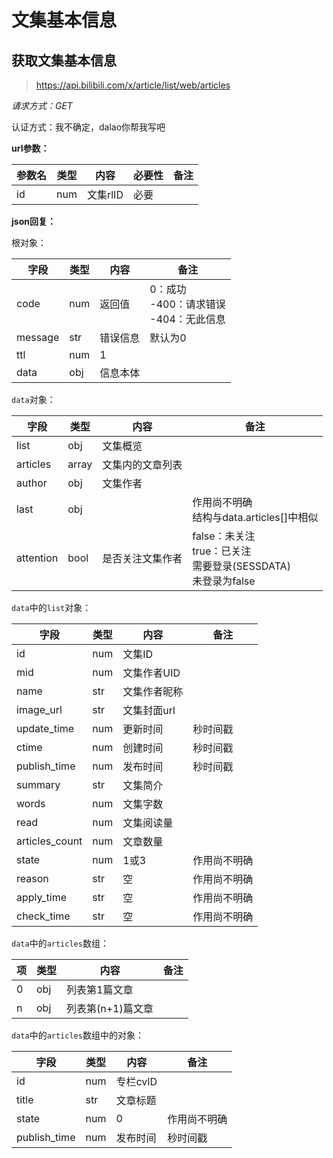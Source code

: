 # 文集基本信息

## 获取文集基本信息

> https://api.bilibili.com/x/article/list/web/articles

*请求方式：GET*

认证方式：我不确定，dalao你帮我写吧

**url参数：**

| 参数名 | 类型 | 内容     | 必要性 | 备注 |
| ------ | ---- | -------- | ------ | ---- |
| id     | num  | 文集rlID | 必要   |      |

**json回复：**

根对象：

| 字段    | 类型 | 内容     | 备注                                            |
| ------- | ---- | -------- | ----------------------------------------------- |
| code    | num  | 返回值   | 0：成功<br />-400：请求错误<br />-404：无此信息 |
| message | str  | 错误信息 | 默认为0                                         |
| ttl     | num  | 1        |                                                 |
| data    | obj  | 信息本体 |                                                 |

`data`对象：

| 字段      | 类型  | 内容             | 备注                                                                        |
| --------- | ----- | ---------------- | --------------------------------------------------------------------------- |
| list      | obj   | 文集概览         |                                                                             |
| articles  | array | 文集内的文章列表 |                                                                             |
| author    | obj   | 文集作者         |                                                                             |
| last      | obj   |                  | 作用尚不明确<br />结构与data.articles[]中相似                               |
| attention | bool  | 是否关注文集作者 | false：未关注<br />true：已关注<br />需要登录(SESSDATA) <br />未登录为false |

`data`中的`list`对象：

| 字段           | 类型 | 内容         | 备注         |
| -------------- | ---- | ------------ | ------------ |
| id             | num  | 文集ID       |              |
| mid            | num  | 文集作者UID  |              |
| name           | str  | 文集作者昵称 |              |
| image_url      | str  | 文集封面url  |              |
| update_time    | num  | 更新时间     | 秒时间戳     |
| ctime          | num  | 创建时间     | 秒时间戳     |
| publish_time   | num  | 发布时间     | 秒时间戳     |
| summary        | str  | 文集简介     |              |
| words          | num  | 文集字数     |              |
| read           | num  | 文集阅读量   |              |
| articles_count | num  | 文章数量     |              |
| state          | num  | 1或3         | 作用尚不明确 |
| reason         | str  | 空           | 作用尚不明确 |
| apply_time     | str  | 空           | 作用尚不明确 |
| check_time     | str  | 空           | 作用尚不明确 |

`data`中的`articles`数组：

| 项   | 类型 | 内容              | 备注 |
| ---- | ---- | ----------------- | ---- |
| 0    | obj  | 列表第1篇文章     |      |
| n    | obj  | 列表第(n+1)篇文章 |      |

`data`中的`articles`数组中的对象：

| 字段         | 类型 | 内容         | 备注         |
| ------------ | ---- | ------------ | ------------ |
| id           | num  | 专栏cvID     |              |
| title        | str  | 文章标题     |              |
| state        | num  | 0            | 作用尚不明确 |
| publish_time | num  | 发布时间     | 秒时间戳     |